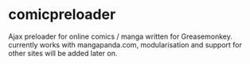 comicpreloader
==============

Ajax preloader for online comics / manga written for Greasemonkey. currently works with mangapanda.com, modularisation and support for other sites will be added later on.
